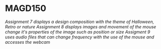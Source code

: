 # MAGD150

_Assignment 7 displays a design composition with the theme of Halloween, Retro or nature
Assignment 8 displays images and movement of the mouse change it's properties of the image such as position or size
Assigment 9 uses audio files that can change frequency with the use of the mouse and accesses the webcam_
